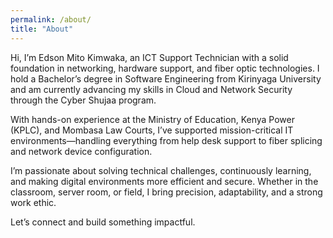 ```yaml
---
permalink: /about/
title: "About"
---
```


Hi, I’m Edson Mito Kimwaka, an ICT Support Technician with a solid foundation in networking, hardware support, and fiber optic technologies. I hold a Bachelor’s degree in Software Engineering from Kirinyaga University and am currently advancing my skills in Cloud and Network Security through the Cyber Shujaa program.

With hands-on experience at the Ministry of Education, Kenya Power (KPLC), and Mombasa Law Courts, I’ve supported mission-critical IT environments—handling everything from help desk support to fiber splicing and network device configuration.

I’m passionate about solving technical challenges, continuously learning, and making digital environments more efficient and secure. Whether in the classroom, server room, or field, I bring precision, adaptability, and a strong work ethic.

Let’s connect and build something impactful.
